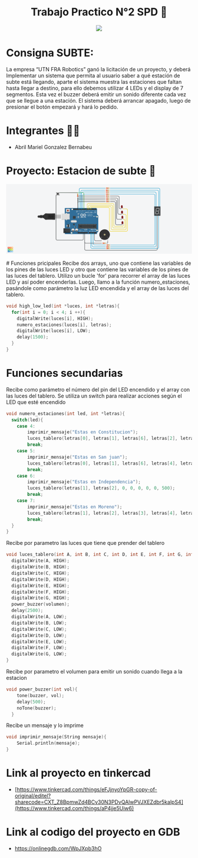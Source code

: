 <h1 align= "center">Trabajo Practico N°2 SPD 🤖</h1>
<p align="center">
   <img src= "https://user-images.githubusercontent.com/131720798/234136882-1d2f7633-e589-464f-85e3-a03955c779ee.jpg"/>
</p>

# Consigna SUBTE:
La empresa  “UTN FRA Robotics” ganó la licitación de un proyecto, y deberá Implementar un sistema que permita al usuario saber a qué estación de subte está llegando, aparte  el sistema muestra las estaciones que faltan hasta llegar a destino, para ello debemos utilizar 4 LEDs y el display de 7 segmentos. Esta vez el buzzer deberá emitir un sonido diferente cada vez que se llegue a una estación.
El sistema deberá arrancar apagado, luego de presionar el botón empezará y hará lo pedido.

# Integrantes 👩‍🎓 
- Abril Mariel Gonzalez Bernabeu

# Proyecto: Estacion de subte :train2:
<p align="center">
   <img src= "Estacion_subte/Copy of Estacion de subte.png"/>
</p>	
# Funciones pricipales
Recibe dos arrays, uno que contiene las variables de los pines de las luces LED y otro que contiene las variables de los pines de las luces del tablero. Utilizo un bucle 'for' para recorrer el array de las luces LED y así poder encenderlas. Luego, llamo a la función numero_estaciones, pasándole como parámetro la luz LED encendida y el array de las luces del tablero.

```c++
void high_low_led(int *luces, int *letras){
  for(int i = 0; i < 4; i ++){
  	digitalWrite(luces[i], HIGH);
  	numero_estaciones(luces[i], letras);
  	digitalWrite(luces[i], LOW);
  	delay(1500);
  }
}  
```
# Funciones secundarias

Recibe como parámetro el número del pin del LED encendido y el array con las luces del tablero. Se utiliza un switch para realizar acciones según el LED que esté encendido                   
```c++
void numero_estaciones(int led, int *letras){
  switch(led){
    case 4:
    	imprimir_mensaje("Estas en Constitucion");
    	luces_tablero(letras[0], letras[1], letras[6], letras[2], letras[3], 0, 0, 1000);
    	break;
    case 5:
    	imprimir_mensaje("Estas en San juan");
    	luces_tablero(letras[0], letras[1], letras[6], letras[4], letras[3], 0, 0, 750);
    	break;
    case 6:
    	imprimir_mensaje("Estas en Independencia");
        luces_tablero(letras[1], letras[2], 0, 0, 0, 0, 0, 500);
    	break;
    case 7:
    	imprimir_mensaje("Estas en Moreno");
      	luces_tablero(letras[1], letras[2], letras[3], letras[4], letras[5], letras[0], 0, 250);
      	break;
  }
}                     
```
Recibe por parametro las luces que tiene que prender del tablero                       
```c++
void luces_tablero(int A, int B, int C, int D, int E, int F, int G, int volumen){
  digitalWrite(A, HIGH);
  digitalWrite(B, HIGH);
  digitalWrite(C, HIGH);
  digitalWrite(D, HIGH);
  digitalWrite(E, HIGH);
  digitalWrite(F, HIGH);
  digitalWrite(G, HIGH);
  power_buzzer(volumen);
  delay(2500);
  digitalWrite(A, LOW);
  digitalWrite(B, LOW);
  digitalWrite(C, LOW);
  digitalWrite(D, LOW);
  digitalWrite(E, LOW);
  digitalWrite(F, LOW);
  digitalWrite(G, LOW);
}                       
```
Recibe por parametro el volumen para emitir un sonido cuando llega a la estacion                       
```c++
void power_buzzer(int vol){
    tone(buzzer, vol);
    delay(500);
  	noTone(buzzer);
  }                       
```
Recibe un mensaje y lo imprime                       
```c++
void imprimir_mensaje(String mensaje){
	Serial.println(mensaje);
}                       
```
# Link al proyecto en tinkercad

- [https://www.tinkercad.com/things/eFJjnyoYpGR-copy-of-original/editel?sharecode=CXT_Z8BpmwZd4BCv30N3PDvQAlwPVJXEZdbr5kalpS4](https://www.tinkercad.com/things/aP4jje5Uiw6)

# Link al codigo del proyecto en GDB

- https://onlinegdb.com/WpJXpb3hO                  
